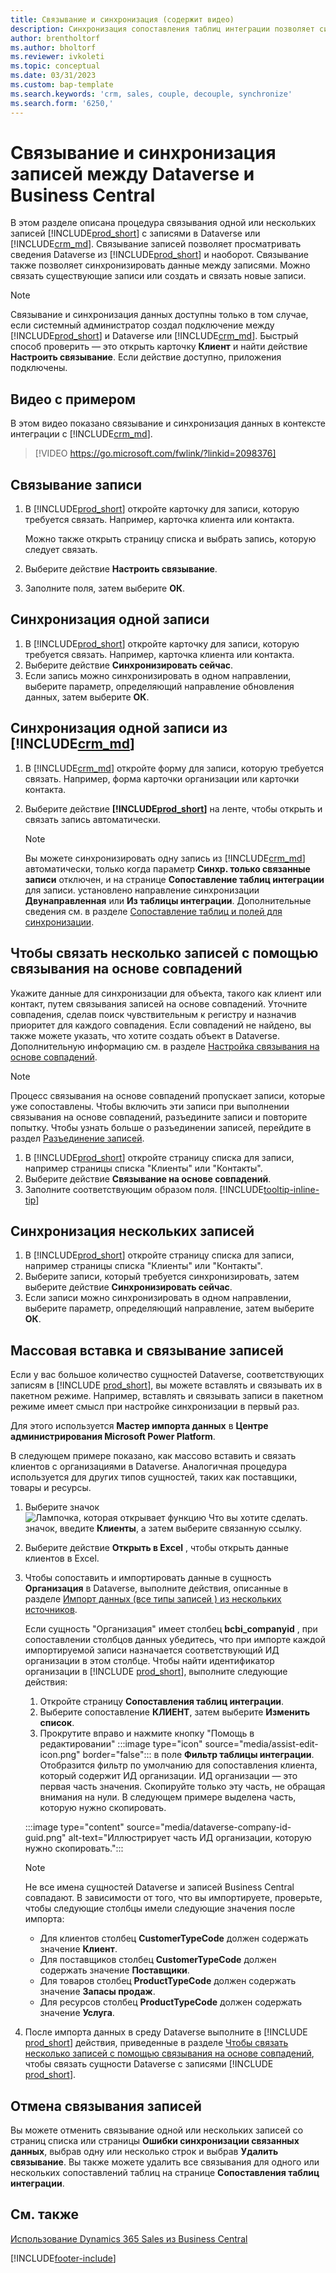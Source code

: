 ```yaml
---
title: Связывание и синхронизация (содержит видео)
description: Синхронизация сопоставления таблиц интеграции позволяет синхронизировать данные во всех записях в связанных таблицах в Business Central и в Dynamics 365 Sales.
author: brentholtorf
ms.author: bholtorf
ms.reviewer: ivkoleti
ms.topic: conceptual
ms.date: 03/31/2023
ms.custom: bap-template
ms.search.keywords: 'crm, sales, couple, decouple, synchronize'
ms.search.form: '6250,'
---
```


# <a name="couple-and-synchronize-records-between-dataverse-and-business-central"></a>Связывание и синхронизация записей между Dataverse и Business Central

В этом разделе описана процедура связывания одной или нескольких записей [!INCLUDE[prod_short](includes/prod_short.md)] с записями в Dataverse или [!INCLUDE[crm_md](includes/crm_md.md)]. Связывание записей позволяет просматривать сведения Dataverse из [!INCLUDE[prod_short](includes/prod_short.md)] и наоборот. Связывание также позволяет синхронизировать данные между записями. Можно связать существующие записи или создать и связать новые записи.

> [!NOTE]
> Связывание и синхронизация данных доступны только в том случае, если системный администратор создал подключение между [!INCLUDE[prod_short](includes/prod_short.md)] и Dataverse или [!INCLUDE[crm_md](includes/crm_md.md)]. Быстрый способ проверить — это открыть карточку **Клиент** и найти действие **Настроить связывание**. Если действие доступно, приложения подключены.

## <a name="video-example"></a>Видео с примером

В этом видео показано связывание и синхронизация данных в контексте интеграции с [!INCLUDE[crm_md](includes/crm_md.md)].

> [!VIDEO https://go.microsoft.com/fwlink/?linkid=2098376]

## <a name="to-couple-a-record"></a>Связывание записи

1. В [!INCLUDE[prod_short](includes/prod_short.md)] откройте карточку для записи, которую требуется связать. Например, карточка клиента или контакта.  

    Можно также открыть страницу списка и выбрать запись, которую следует связать.  

2. Выберите действие **Настроить связывание**.  
3. Заполните поля, затем выберите **ОК**.  

## <a name="to-synchronize-a-single-record"></a>Синхронизация одной записи

1. В [!INCLUDE[prod_short](includes/prod_short.md)] откройте карточку для записи, которую требуется связать. Например, карточка клиента или контакта.  
2. Выберите действие **Синхронизировать сейчас**.  
3. Если запись можно синхронизировать в одном направлении, выберите параметр, определяющий направление обновления данных, затем выберите **ОК**.  

## <a name="to-synchronize-a-single-record-from-"></a>Синхронизация одной записи из [!INCLUDE[crm_md](includes/crm_md.md)]

1. В [!INCLUDE[crm_md](includes/crm_md.md)] откройте форму для записи, которую требуется связать. Например, форма карточки организации или карточки контакта.  
2. Выберите действие **[!INCLUDE[prod_short](includes/prod_short.md)]** на ленте, чтобы открыть и связать запись автоматически.

    > [!Note]
    > Вы можете синхронизировать одну запись из [!INCLUDE[crm_md](includes/crm_md.md)] автоматически, только когда параметр **Синхр. только связанные записи** отключен, и на странице **Сопоставление таблиц интеграции** для записи. установлено направление синхронизации **Двунаправленная** или **Из таблицы интеграции**. Дополнительные сведения см. в разделе [Сопоставление таблиц и полей для синхронизации](admin-how-to-modify-table-mappings-for-synchronization.md#create-new-records).

## <a name="to-couple-multiple-records-using-match-based-coupling"></a>Чтобы связать несколько записей с помощью связывания на основе совпадений

Укажите данные для синхронизации для объекта, такого как клиент или контакт, путем связывания записей на основе совпадений. Уточните совпадения, сделав поиск чувствительным к регистру и назначив приоритет для каждого совпадения. Если совпадений не найдено, вы также можете указать, что хотите создать объект в Dataverse. Дополнительную информацию см. в разделе [Настройка связывания на основе совпадений](admin-how-to-set-up-a-dynamics-crm-connection.md#customize-the-match-based-coupling).  

> [!NOTE]
> Процесс связывания на основе совпадений пропускает записи, которые уже сопоставлены. Чтобы включить эти записи при выполнении связывания на основе совпадений, разъедините записи и повторите попытку. Чтобы узнать больше о разъединении записей, перейдите в раздел [Разъединение записей](#uncoupling-records).

1. В [!INCLUDE[prod_short](includes/prod_short.md)] откройте страницу списка для записи, например страницы списка "Клиенты" или "Контакты".
2. Выберите действие **Связывание на основе совпадений**.
3. Заполните соответствующим образом поля. [!INCLUDE[tooltip-inline-tip](includes/tooltip-inline-tip_md.md)]

## <a name="to-synchronize-multiple-records"></a>Синхронизация нескольких записей

1. В [!INCLUDE[prod_short](includes/prod_short.md)] откройте страницу списка для записи, например страницы списка "Клиенты" или "Контакты".  
2. Выберите записи, который требуется синхронизировать, затем выберите действие **Синхронизировать сейчас**.  
3. Если записи можно синхронизировать в одном направлении, выберите параметр, определяющий направление, затем выберите **ОК**.  

## <a name="bulk-insert-and-couple-records"></a>Массовая вставка и связывание записей

Если у вас большое количество сущностей Dataverse, соответствующих записям в [!INCLUDE [prod_short](includes/prod_short.md)], вы можете вставлять и связывать их в пакетном режиме. Например, вставлять и связывать записи в пакетном режиме имеет смысл при настройке синхронизации в первый раз.

Для этого используется **Мастер импорта данных** в **Центре администрирования Microsoft Power Platform**.

В следующем примере показано, как массово вставить и связать клиентов с организациями в Dataverse. Аналогичная процедура используется для других типов сущностей, таких как поставщики, товары и ресурсы.

1. Выберите значок ![Лампочка, которая открывает функцию Что вы хотите сделать.](media/ui-search/search_small.png "Что вы хотите сделать") значок, введите **Клиенты**, а затем выберите связанную ссылку.
2. Выберите действие **Открыть в Excel** , чтобы открыть данные клиентов в Excel. <!--Don't they need to choose the customers that they want to import to Dataverse?-->
3. Чтобы сопоставить и импортировать данные в сущность **Организация** в Dataverse, выполните действия, описанные в разделе [Импорт данных (все типы записей ) из нескольких источников](/power-platform/admin/import-data-all-record-types).  

    Если сущность "Организация" имеет столбец **bcbi_companyid** , при сопоставлении столбцов данных убедитесь, что при импорте каждой импортируемой записи назначается соответствующий ИД организации в этом столбце. Чтобы найти идентификатор организации в [!INCLUDE [prod_short](includes/prod_short.md)], выполните следующие действия:

    1. Откройте страницу **Сопоставления таблиц интеграции**.
    2. Выберите сопоставление **КЛИЕНТ**, затем выберите **Изменить список**.
    3. Прокрутите вправо и нажмите кнопку "Помощь в редактировании" :::image type="icon" source="media/assist-edit-icon.png" border="false"::: в поле **Фильтр таблицы интеграции**. Отобразится фильтр по умолчанию для сопоставления клиента, который содержит ИД организации. ИД организации — это первая часть значения. Скопируйте только эту часть, не обращая внимания на нули. В следующем примере выделена часть, которую нужно скопировать.

    :::image type="content" source="media/dataverse-company-id-guid.png" alt-text="Иллюстрирует часть ИД организации, которую нужно скопировать.":::

    > [!NOTE]
    > Не все имена сущностей Dataverse и записей Business Central совпадают. В зависимости от того, что вы импортируете, проверьте, чтобы следующие столбцы имели следующие значения после импорта:
    >
    >* Для клиентов столбец **CustomerTypeCode** должен содержать значение **Клиент**.
    >* Для поставщиков столбец **CustomerTypeCode** должен содержать значение **Поставщики**. 
    >* Для товаров столбец  **ProductTypeCode** должен содержать значение **Запасы продаж**.
    >* Для ресурсов столбец **ProductTypeCode** должен содержать значение **Услуга**.
 
4. После импорта данных в среду Dataverse выполните в [!INCLUDE [prod_short](includes/prod_short.md)] действия, приведенные в разделе [Чтобы связать несколько записей с помощью связывания на основе совпадений](#to-couple-multiple-records-using-match-based-coupling), чтобы связать сущности Dataverse с записями [!INCLUDE [prod_short](includes/prod_short.md)]. 

## <a name="uncoupling-records"></a>Отмена связывания записей

Вы можете отменить связывание одной или нескольких записей со страниц списка или страницы **Ошибки синхронизации связанных данных**, выбрав одну или несколько строк и выбрав **Удалить связывание**. Вы также можете удалить все связывания для одного или нескольких сопоставлений таблиц на странице **Сопоставления таблиц интеграции**.

## <a name="see-also"></a>См. также

[Использование Dynamics 365 Sales из Business Central](marketing-integrate-dynamicscrm.md)


[!INCLUDE[footer-include](includes/footer-banner.md)]
